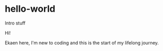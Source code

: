 # hello-world
Intro stuff

Hi!

Ekaen here, I'm new to coding and this is the start of my lifelong journey.
